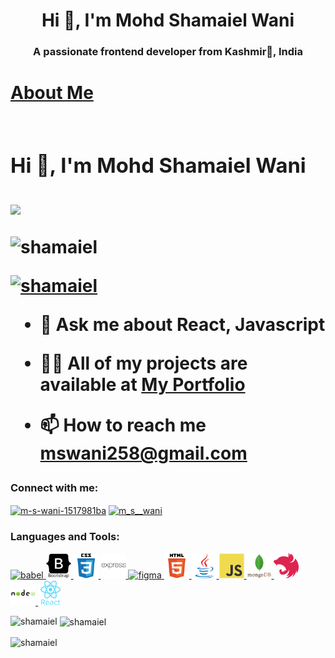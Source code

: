 <h1 align="center">Hi 👋, I'm Mohd Shamaiel Wani </h1>

<h3 align="center">A passionate frontend developer from Kashmir🍁, India</h3>

<a  href="#"> <h1>About Me <h1/> </a>
<h3> Hi 👋, I'm Mohd Shamaiel Wani </h3>

<img src="https://camo.githubusercontent.com/ec4a68367aa02e4a7437dc2cd3b619a7ec50be09f6152f182f4123b6a4f012d5/68747470733a2f2f6d656469612e74656e6f722e636f6d2f4e4f594633663832625f6741414141432f70726f6772616d6d65722e676966" />


<p align="left"> <img src="https://komarev.com/ghpvc/?username=shamaiel&label=Profile%20views&color=0e75b6&style=flat" alt="shamaiel" /> </p>

<p align="left"> <a href="https://github.com/ryo-ma/github-profile-trophy"><img src="https://github-profile-trophy.vercel.app/?username=shamaiel" alt="shamaiel" /></a> </p>

- 💬 Ask me about **React, Javascript**
- 👨‍💻 All of my projects are available at <a href="https://shamaiel.github.io">My Portfolio </a>
 

- 📫 How to reach me **mswani258@gmail.com**

<h3 align="left">Connect with me:</h3>
<p align="left">
<a href="https://linkedin.com/in/m-s-wani-1517981ba" target="blank"><img align="center" src="https://raw.githubusercontent.com/rahuldkjain/github-profile-readme-generator/master/src/images/icons/Social/linked-in-alt.svg" alt="m-s-wani-1517981ba" height="30" width="40" /></a>
<a href="https://instagram.com/m_s__wani" target="blank"><img align="center" src="https://raw.githubusercontent.com/rahuldkjain/github-profile-readme-generator/master/src/images/icons/Social/instagram.svg" alt="m_s__wani" height="30" width="40" /></a>
</p>

<h3 align="left">Languages and Tools:</h3>
<p align="left"> <a href="https://babeljs.io/" target="_blank" rel="noreferrer"> <img src="https://www.vectorlogo.zone/logos/babeljs/babeljs-icon.svg" alt="babel" width="40" height="40"/> </a> <a href="https://getbootstrap.com" target="_blank" rel="noreferrer"> <img src="https://raw.githubusercontent.com/devicons/devicon/master/icons/bootstrap/bootstrap-plain-wordmark.svg" alt="bootstrap" width="40" height="40"/> </a> <a href="https://www.w3schools.com/css/" target="_blank" rel="noreferrer"> <img src="https://raw.githubusercontent.com/devicons/devicon/master/icons/css3/css3-original-wordmark.svg" alt="css3" width="40" height="40"/> </a> <a href="https://expressjs.com" target="_blank" rel="noreferrer"> <img src="https://raw.githubusercontent.com/devicons/devicon/master/icons/express/express-original-wordmark.svg" alt="express" width="40" height="40"/> </a> <a href="https://www.figma.com/" target="_blank" rel="noreferrer"> <img src="https://www.vectorlogo.zone/logos/figma/figma-icon.svg" alt="figma" width="40" height="40"/> </a> <a href="https://www.w3.org/html/" target="_blank" rel="noreferrer"> <img src="https://raw.githubusercontent.com/devicons/devicon/master/icons/html5/html5-original-wordmark.svg" alt="html5" width="40" height="40"/> </a> <a href="https://www.java.com" target="_blank" rel="noreferrer"> <img src="https://raw.githubusercontent.com/devicons/devicon/master/icons/java/java-original.svg" alt="java" width="40" height="40"/> </a> <a href="https://developer.mozilla.org/en-US/docs/Web/JavaScript" target="_blank" rel="noreferrer"> <img src="https://raw.githubusercontent.com/devicons/devicon/master/icons/javascript/javascript-original.svg" alt="javascript" width="40" height="40"/> </a> <a href="https://www.mongodb.com/" target="_blank" rel="noreferrer"> <img src="https://raw.githubusercontent.com/devicons/devicon/master/icons/mongodb/mongodb-original-wordmark.svg" alt="mongodb" width="40" height="40"/> </a> <a href="https://nestjs.com/" target="_blank" rel="noreferrer"> <img src="https://raw.githubusercontent.com/devicons/devicon/master/icons/nestjs/nestjs-plain.svg" alt="nestjs" width="40" height="40"/> </a> <a href="https://nodejs.org" target="_blank" rel="noreferrer"> <img src="https://raw.githubusercontent.com/devicons/devicon/master/icons/nodejs/nodejs-original-wordmark.svg" alt="nodejs" width="40" height="40"/> </a> <a href="https://reactjs.org/" target="_blank" rel="noreferrer"> <img src="https://raw.githubusercontent.com/devicons/devicon/master/icons/react/react-original-wordmark.svg" alt="react" width="40" height="40"/> </a> </p>

<p><img align="left" src="https://github-readme-stats.vercel.app/api/top-langs?username=shamaiel&show_icons=true&locale=en&layout=compact" alt="shamaiel" /></p>

<p>&nbsp;<img align="center" src="https://github-readme-stats.vercel.app/api?username=shamaiel&show_icons=true&locale=en" alt="shamaiel" /></p>

<p><img align="center" src="https://github-readme-streak-stats.herokuapp.com/?user=shamaiel&" alt="shamaiel" /></p>

